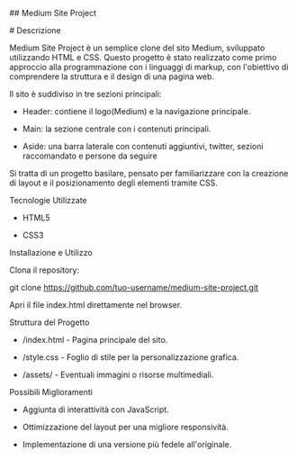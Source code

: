 ## Medium Site Project

# Descrizione

Medium Site Project è un semplice clone del sito Medium, sviluppato utilizzando HTML e CSS. Questo progetto è stato realizzato come primo approccio alla programmazione con i linguaggi di markup, con l'obiettivo di comprendere la struttura e il design di una pagina web.

Il sito è suddiviso in tre sezioni principali:

- Header: contiene il logo(Medium) e la navigazione principale.

- Main: la sezione centrale con i contenuti principali.

- Aside: una barra laterale con contenuti aggiuntivi, twitter, sezioni raccomandato e persone da seguire

Si tratta di un progetto basilare, pensato per familiarizzare con la creazione di layout e il posizionamento degli elementi tramite CSS.

Tecnologie Utilizzate

- HTML5

- CSS3

Installazione e Utilizzo

Clona il repository:

git clone https://github.com/tuo-username/medium-site-project.git

Apri il file index.html direttamente nel browser.

Struttura del Progetto

- /index.html - Pagina principale del sito.

- /style.css - Foglio di stile per la personalizzazione grafica.

- /assets/ - Eventuali immagini o risorse multimediali.

Possibili Miglioramenti

- Aggiunta di interattività con JavaScript.

- Ottimizzazione del layout per una migliore responsività.

- Implementazione di una versione più fedele all'originale.
